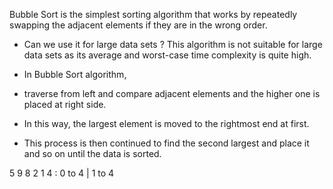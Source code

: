 Bubble Sort is the simplest sorting algorithm that works by repeatedly swapping the adjacent elements if they are in the wrong order. 

-  Can we use it for large data sets ?
This algorithm is not suitable for large data sets as its average and worst-case time complexity is quite high.






- In Bubble Sort algorithm, 
- traverse from left and compare adjacent elements and the higher one is placed at right side. 
- In this way, the largest element is moved to the rightmost end at first. 
- This process is then continued to find the second largest and place it and so on until the data is sorted.




5 9 8 2 1
4 : 0 to 4 | 1 to 4